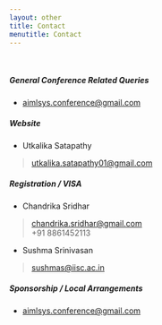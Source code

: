 ```yaml
---
layout: other
title: Contact
menutitle: Contact
---
```


&nbsp;

##### General Conference Related Queries
* [aimlsys.conference@gmail.com](mailto:aimlsys.conference@gmail.com)


##### Website
* Utkalika Satapathy
> [utkalika.satapathy01@gmail.com](mailto:utkalika.satapathy01@gmail.com)


##### Registration / VISA
* Chandrika Sridhar
> [chandrika.sridhar@gmail.com](mailto:chandrika.sridhar@gmail.com) \
> +91 8861452113

* Sushma Srinivasan
> [sushmas@iisc.ac.in](mailto:sushmas@iisc.ac.in) 


##### Sponsorship / Local Arrangements
* [aimlsys.conference@gmail.com](mailto:aimlsys.conference@gmail.com) 

